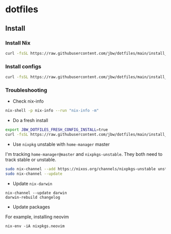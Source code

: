 # dotfiles

## Install

### Install Nix

```sh
curl -fsSL https://raw.githubusercontent.com/jbw/dotfiles/main/install_nix.sh | bash
```

### Install configs

```sh
curl -fsSL https://raw.githubusercontent.com/jbw/dotfiles/main/install_configs.sh | bash
```

### Troubleshooting

* Check nix-info

```sh
nix-shell -p nix-info --run "nix-info -m"
```

* Do a fresh install

```sh
export JBW_DOTFILES_FRESH_CONFIG_INSTALL=true
curl -fsSL https://raw.githubusercontent.com/jbw/dotfiles/main/install_configs.sh | bash
```

* Use `nixpkg` unstable with `home-manager` master

I'm tracking `home-manager@master` and `nixpkgs-unstable`. They both need to track stable or unstable. 

```sh
sudo nix-channel --add https://nixos.org/channels/nixpkgs-unstable unstable
sudo nix-channel --update
```

* Update `nix-darwin`

```
nix-channel --update darwin 
darwin-rebuild changelog
```

* Update packages

For example, installing neovim
```
nix-env -iA nixpkgs.neovim
```
